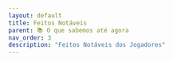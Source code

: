 ```yaml
---
layout: default
title: Feitos Notáveis
parent: 📚 O que sabemos até agora
nav_order: 3
description: "Feitos Notáveis dos Jogadores"
---
```

